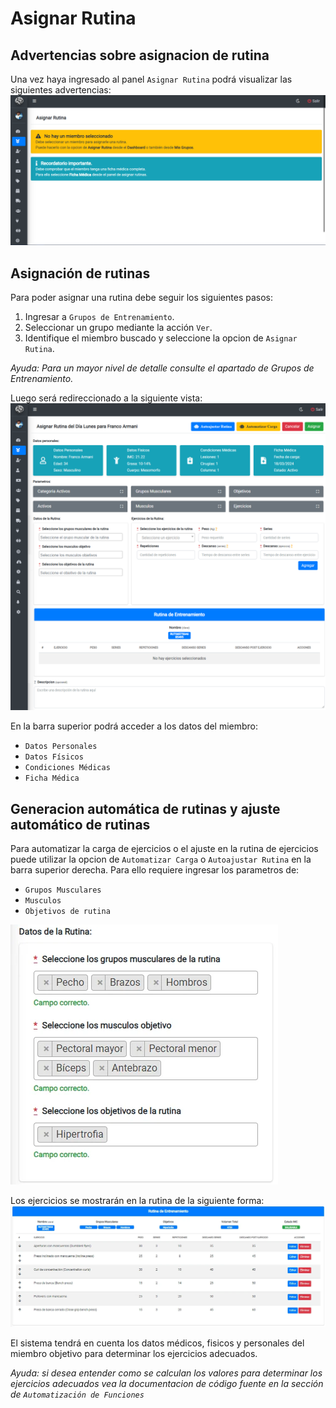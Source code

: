 # Asignar Rutina

## Advertencias sobre asignacion de rutina

Una vez haya ingresado al panel `Asignar Rutina` podrá visualizar las siguientes advertencias:
![Imagen de asignar rutina 1.](../../img/admin/asignar_rutina_1.webp "Pantalla de asignar rutina 1.")

## Asignación de rutinas

Para poder asignar una rutina debe seguir los siguientes pasos:

1. Ingresar a `Grupos de Entrenamiento`.
2. Seleccionar un grupo mediante la acción `Ver`.
3. Identifique el miembro buscado y seleccione la opcion de `Asignar Rutina`.

*Ayuda: Para un mayor nivel de detalle consulte el apartado de Grupos de Entrenamiento.*

Luego será redireccionado a la siguiente vista:
![Imagen de asignar rutina 2.](../../img/admin/asignar_rutina_2.webp "Pantalla de asignar rutina 2.")

En la barra superior podrá acceder a los datos del miembro:

* `Datos Personales`
* `Datos Físicos`
* `Condiciones Médicas`
* `Ficha Médica`

## Generacion automática de rutinas y ajuste automático de rutinas

Para automatizar la carga de ejercicios o el ajuste en la rutina de ejercicios puede utilizar la opcion de `Automatizar Carga` o `Autoajustar Rutina` en la barra superior derecha. Para ello requiere ingresar los parametros de:

* `Grupos Musculares`
* `Musculos` 
* `Objetivos de rutina`

![Imagen de parametros.](../../img/admin/parametros_rutina_automatica.webp "Pantalla de parametros.")

Los ejercicios se mostrarán en la rutina de la siguiente forma:
![Imagen de rutina.](../../img/admin/rutina_automatica.webp "Pantalla de rutina.")

El sistema tendrá en cuenta los datos médicos, fisicos y personales del miembro objetivo para determinar los ejercicios adecuados.

*Ayuda: si desea entender como se calculan los valores para determinar los ejercicios adecuados vea la documentacion de código fuente en la sección de `Automatización de Funciones`*